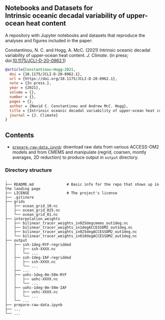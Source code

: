 ## Notebooks and Datasets for <br/> Intrinsic oceanic decadal variability of upper-ocean heat content

A repository with Jupyter notebooks and datasets that reproduce the analyses and figures included in the paper:

Constantinou, N. C. and Hogg, A. McC. (2021) Intrinsic oceanic decadal variability of upper-ocean heat content. _J. Climate_. (in press; doi:[10.1175/JCLI-D-20-0962.1](https://doi.org/10.1175/JCLI-D-20-0962.1))


```bibtex
@article{Constantinou-Hogg-2021,
  doi = {10.1175/JCLI-D-20-0962.1},
  url = {https://doi.org/10.1175/JCLI-D-20-0962.1},
  note = {In press.},
  year = {2021},
  volume = {},
  number = {},
  pages = {},
  author = {Navid C. Constantinou and Andrew McC. Hogg},
  title = {Intrinsic oceanic decadal variability of upper-ocean heat content},
  journal = {J. Climate}
}
```


## Contents

- [`prepare-raw-data.ipynb`](https://nbviewer.jupyter.org/github/navidcy/IntrinsicOceanicLFVariabilityUOHC/blob/master/prepare-raw-data.ipynb): download raw data from various ACCESS-OM2 models and from CMEMS and manipulate (regrid, coarsen, montly averages, 2D reduction) to produce output in `output` directory.

### Directory structure

```
.
├── README.md               # Basic info for the repo that shows up in the landing page
├── LICENSE                 # The project's license
├── .gitinore
├── grids
│   ├── ocean_grid_10.nc
│   ├── ocean_grid_025.nc
│   └── ocean_grid_01.nc
├── interpolation_weights
│   ├── bilinear_tracer_weights_in025degcmems_out1deg.nc
│   ├── bilinear_tracer_weights_in1degACCESSOM2_out1deg.nc
│   ├── bilinear_tracer_weights_in025degACCESSOM2_out1deg.nc
│   └── bilinear_tracer_weights_in010degACCESSOM2_out1deg.nc
├── output
│   ├── ssh-1deg-RYF-regridded
│   │   ├── ssh-XXXX.nc
│   │   └── ...
│   ├── ssh-1deg-IAF-regridded
│   │   ├── ssh-XXXX.nc
│   │   └── ...
│   ├── ...
│   ├── uohc-1deg-0m-50m-RYF
│   │   ├── uohc-XXXX.nc
│   │   └── ...
│   ├── uohc-1deg-0m-50m-IAF
│   │   ├── uohc-XXXX.nc
│   │   └── ...
│   └── ...
├── prepare-raw-data.ipynb
├── ...
└── ...

```

